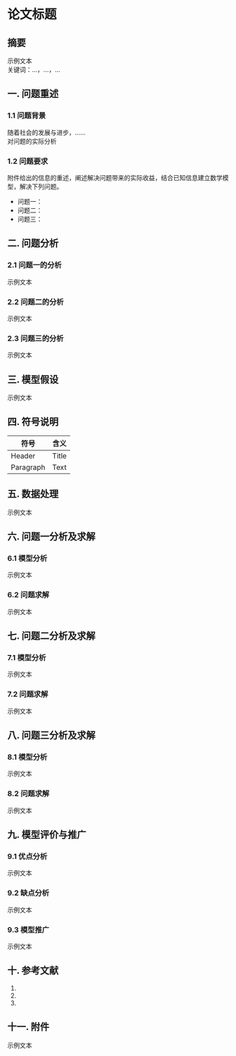 # 论文标题
## 摘要
示例文本  
关键词：...，...，...
## 一. 问题重述
### 1.1 问题背景
随着社会的发展与进步，……  
对问题的实际分析
### 1.2 问题要求
附件给出的信息的重述，阐述解决问题带来的实际收益，结合已知信息建立数学模型，解决下列问题。  
- 问题一：
- 问题二：
- 问题三：
## 二. 问题分析
### 2.1 问题一的分析
示例文本  
### 2.2 问题二的分析
示例文本  
### 2.3 问题三的分析
示例文本  
## 三. 模型假设
示例文本  
## 四. 符号说明
| 符号      | 含义 |
| ----------- | ----------- |
| Header      | Title       |
| Paragraph   | Text        |
## 五. 数据处理
示例文本  
## 六. 问题一分析及求解
### 6.1 模型分析
示例文本  
### 6.2 问题求解
示例文本  
## 七. 问题二分析及求解
### 7.1 模型分析
示例文本  
### 7.2 问题求解
示例文本  
## 八. 问题三分析及求解
### 8.1 模型分析
示例文本  
### 8.2 问题求解
示例文本  
## 九. 模型评价与推广
### 9.1 优点分析
示例文本  
### 9.2 缺点分析
示例文本  
### 9.3 模型推广
示例文本  
## 十. 参考文献
1. []()
2. []()
3. []()
## 十一. 附件
示例文本  